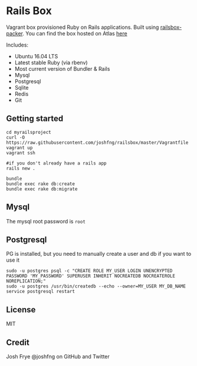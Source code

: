 # Rails Box

Vagrant box provisioned Ruby on Rails applications. Built using [railsbox-packer](https://github.com/joshfng/railsbox-packer). You can find the box hosted on Atlas [here](https://atlas.hashicorp.com/joshfng/boxes/railsbox/)

Includes:
 - Ubuntu 16.04 LTS
 - Latest stable Ruby (via rbenv)
 - Most current version of Bundler & Rails
 - Mysql
 - Postgresql
 - Sqlite
 - Redis
 - Git

## Getting started

```
cd myrailsproject
curl -O https://raw.githubusercontent.com/joshfng/railsbox/master/Vagrantfile
vagrant up
vagrant ssh

#if you don't already have a rails app
rails new .

bundle
bundle exec rake db:create
bundle exec rake db:migrate
```

## Mysql
The mysql root password is `root`

## Postgresql
PG is installed, but you need to manually create a user and db if you want to use it
```
sudo -u postgres psql -c "CREATE ROLE MY_USER LOGIN UNENCRYPTED PASSWORD 'MY_PASSWORD' SUPERUSER INHERIT NOCREATEDB NOCREATEROLE NOREPLICATION;"
sudo -u postgres /usr/bin/createdb --echo --owner=MY_USER MY_DB_NAME
service postgresql restart
```

## License

MIT

## Credit

Josh Frye @joshfng on GitHub and Twitter
